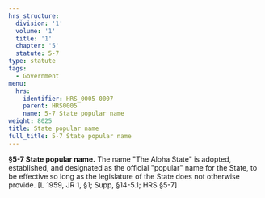 ```yaml
---
hrs_structure:
  division: '1'
  volume: '1'
  title: '1'
  chapter: '5'
  statute: 5-7
type: statute
tags:
  - Government
menu:
  hrs:
    identifier: HRS_0005-0007
    parent: HRS0005
    name: 5-7 State popular name
weight: 8025
title: State popular name
full_title: 5-7 State popular name
---
```

**§5-7 State popular name.** The name "The Aloha State" is adopted, established, and designated as the official "popular" name for the State, to be effective so long as the legislature of the State does not otherwise provide. [L 1959, JR 1, §1; Supp, §14-5.1; HRS §5-7]